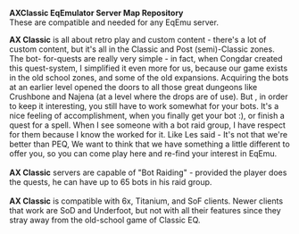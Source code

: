 <b>AXClassic EqEmulator Server Map Repository</b><br>
These are compatible and needed for any EqEmu server.<br>

<b>AX Classic</b> is all about retro play and custom content - there's a lot of custom content, but it's all in the Classic and Post (semi)-Classic zones. The bot- for-quests are really very simple - in fact, when Congdar created this quest-system, I simplified it even more for us, because our game exists in the old school zones, and some of the old expansions. Acquiring the bots at an earlier level opened the doors to all those great dungeons like Crushbone and Najena (at a level where the drops are of use). But , in order to keep it interesting, you still have to work somewhat for your bots. It's a nice feeling of accomplishment, when you finally get your bot :), or finish a quest for a spell. When I see someone with a bot raid group, I have respect for them because I know the worked for it. Like Les said - It's not that we're better than PEQ, We want to think that we have something a little different to offer you, so you can come play here and re-find your interest in EqEmu.<br><br>
<b>AX Classic</b> servers are capable of "Bot Raiding" - provided the player does the quests, he can have up to 65 bots in his raid group.<br><br>
<b>AX Classic</b> is compatible with 6x, Titanium, and SoF clients. Newer clients that work are SoD and Underfoot, but not with all their features since they stray away from the old-school game of Classic EQ.
